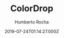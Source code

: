 ---
title: ColorDrop
github: https://github.com/humrochagf/colordrop
demo: https://humberto.io/
author: Humberto Rocha
ssg:
  - Hugo
cms:
  - Markdown
date: 2019-07-24T01:14:27.000Z
description: Customizable, monochromatic and minimalist hugo theme for personal blogs
draft: true
publish_date: '2019-07-24T01:14:27Z'
update_date: '2022-12-09T13:59:06Z'
github_star: 18
github_fork: 7
---